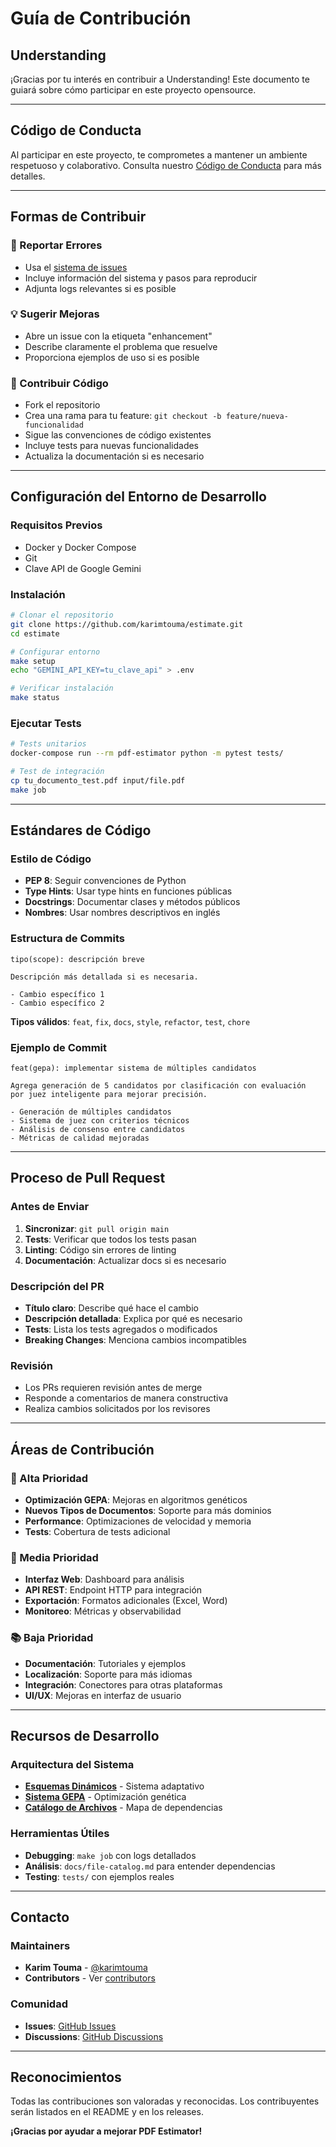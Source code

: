 # Guía de Contribución
## Understanding

¡Gracias por tu interés en contribuir a Understanding! Este documento te guiará sobre cómo participar en este proyecto opensource.

---

## Código de Conducta

Al participar en este proyecto, te comprometes a mantener un ambiente respetuoso y colaborativo. Consulta nuestro [Código de Conducta](CODE_OF_CONDUCT.md) para más detalles.

---

## Formas de Contribuir

### 🐛 Reportar Errores
- Usa el [sistema de issues](https://github.com/karimtouma/estimate/issues)
- Incluye información del sistema y pasos para reproducir
- Adjunta logs relevantes si es posible

### 💡 Sugerir Mejoras
- Abre un issue con la etiqueta "enhancement"
- Describe claramente el problema que resuelve
- Proporciona ejemplos de uso si es posible

### 🔧 Contribuir Código
- Fork el repositorio
- Crea una rama para tu feature: `git checkout -b feature/nueva-funcionalidad`
- Sigue las convenciones de código existentes
- Incluye tests para nuevas funcionalidades
- Actualiza la documentación si es necesario

---

## Configuración del Entorno de Desarrollo

### Requisitos Previos
- Docker y Docker Compose
- Git
- Clave API de Google Gemini

### Instalación
```bash
# Clonar el repositorio
git clone https://github.com/karimtouma/estimate.git
cd estimate

# Configurar entorno
make setup
echo "GEMINI_API_KEY=tu_clave_api" > .env

# Verificar instalación
make status
```

### Ejecutar Tests
```bash
# Tests unitarios
docker-compose run --rm pdf-estimator python -m pytest tests/

# Test de integración
cp tu_documento_test.pdf input/file.pdf
make job
```

---

## Estándares de Código

### Estilo de Código
- **PEP 8**: Seguir convenciones de Python
- **Type Hints**: Usar type hints en funciones públicas
- **Docstrings**: Documentar clases y métodos públicos
- **Nombres**: Usar nombres descriptivos en inglés

### Estructura de Commits
```
tipo(scope): descripción breve

Descripción más detallada si es necesaria.

- Cambio específico 1
- Cambio específico 2
```

**Tipos válidos**: `feat`, `fix`, `docs`, `style`, `refactor`, `test`, `chore`

### Ejemplo de Commit
```
feat(gepa): implementar sistema de múltiples candidatos

Agrega generación de 5 candidatos por clasificación con evaluación
por juez inteligente para mejorar precisión.

- Generación de múltiples candidatos
- Sistema de juez con criterios técnicos
- Análisis de consenso entre candidatos
- Métricas de calidad mejoradas
```

---

## Proceso de Pull Request

### Antes de Enviar
1. **Sincronizar**: `git pull origin main`
2. **Tests**: Verificar que todos los tests pasan
3. **Linting**: Código sin errores de linting
4. **Documentación**: Actualizar docs si es necesario

### Descripción del PR
- **Título claro**: Describe qué hace el cambio
- **Descripción detallada**: Explica por qué es necesario
- **Tests**: Lista los tests agregados o modificados
- **Breaking Changes**: Menciona cambios incompatibles

### Revisión
- Los PRs requieren revisión antes de merge
- Responde a comentarios de manera constructiva
- Realiza cambios solicitados por los revisores

---

## Áreas de Contribución

### 🎯 Alta Prioridad
- **Optimización GEPA**: Mejoras en algoritmos genéticos
- **Nuevos Tipos de Documentos**: Soporte para más dominios
- **Performance**: Optimizaciones de velocidad y memoria
- **Tests**: Cobertura de tests adicional

### 🔧 Media Prioridad
- **Interfaz Web**: Dashboard para análisis
- **API REST**: Endpoint HTTP para integración
- **Exportación**: Formatos adicionales (Excel, Word)
- **Monitoreo**: Métricas y observabilidad

### 📚 Baja Prioridad
- **Documentación**: Tutoriales y ejemplos
- **Localización**: Soporte para más idiomas
- **Integración**: Conectores para otras plataformas
- **UI/UX**: Mejoras en interfaz de usuario

---

## Recursos de Desarrollo

### Arquitectura del Sistema
- **[Esquemas Dinámicos](docs/dynamic-schemas-architecture.md)** - Sistema adaptativo
- **[Sistema GEPA](docs/gepa-system-architecture.md)** - Optimización genética
- **[Catálogo de Archivos](docs/file-catalog.md)** - Mapa de dependencias

### Herramientas Útiles
- **Debugging**: `make job` con logs detallados
- **Análisis**: `docs/file-catalog.md` para entender dependencias
- **Testing**: `tests/` con ejemplos reales

---

## Contacto

### Maintainers
- **Karim Touma** - [@karimtouma](https://github.com/karimtouma)
- **Contributors** - Ver [contributors](https://github.com/karimtouma/understanding/graphs/contributors)

### Comunidad
- **Issues**: [GitHub Issues](https://github.com/karimtouma/understanding/issues)
- **Discussions**: [GitHub Discussions](https://github.com/karimtouma/understanding/discussions)

---

## Reconocimientos

Todas las contribuciones son valoradas y reconocidas. Los contribuyentes serán listados en el README y en los releases.

**¡Gracias por ayudar a mejorar PDF Estimator!**
